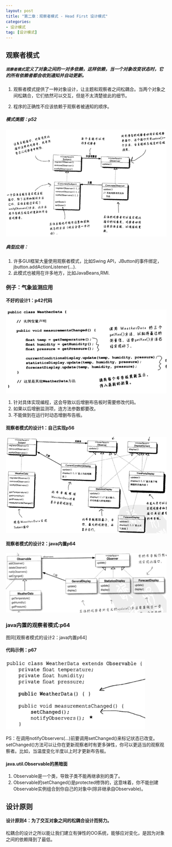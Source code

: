 ```yaml
---
layout: post
title: "第二章：观察者模式 - Head First 设计模式"
categories:
- 设计模式
tag: [设计模式]
---
```


## 观察者模式

##### `观察者模式`定义了对象之间的一对多依赖，这样依赖，当一个对象改变状态时，它的所有依赖者都会收到通知并自动更新。

1. 观察者模式提供了一种对象设计，让主题和观察者之间松耦合。当两个对象之间松耦合，它们依然可以交互，但是不太清楚彼此的细节。

2. 程序的正确性不应该依赖于观察者被通知的顺序。

##### 模式类图：p52

![p52图](/images/design-pattern/p52.png)

##### 典型应用：

1. 许多GUI框架大量使用观察者模式，比如Swing API，JButton的事件绑定，jbutton.addActionListener(...).
2. 此模式也被用在许多地方，比如JavaBeans,RMI.

### 例子：气象监测应用

#### 不好的设计1：p42代码

![p42图](/images/design-pattern/p42.png)

1. 针对具体实现编程，这会导致以后增删布告板时需要修改代码。
2. 如果以后增删监测项，连方法参数都要改。
3. 不能做到在运行时动态增删布告板。

#### 观察者模式的设计1：自己实现p56

![p56图](/images/design-pattern/p56.png)

#### 观察者模式的设计2：java内置p64

![p64图](/images/design-pattern/p64.png)

### java内置的观察者模式:p64

图同[观察者模式的设计2：java内置p64]

#### 代码示例：p67

![p67图](/images/design-pattern/p67.png)

PS：在调用notifyObservers(...)前要调用setChanged()来标记状态已改变。<br/>
setChanged()方法可以让你在更新观察者时有更多弹性，你可以更适当的观察观察者。比如，当温度变化半度以上时才更新布告板。

#### java.util.Observable的黑暗面

1. Observable是一个类，导致子类不能再继承别的类了。
2. Observable的setChanged()是protected修饰的，这意味着，你不能创建Observable实例组合到你自己的对象中(除非继承自Observable)。

## 设计原则

#### 设计原则4：为了交互对象之间的松耦合设计而努力。

松耦合的设计之所以能让我们建立有弹性的OO系统，能够应对变化，是因为对象之间的依赖降到了最低。





